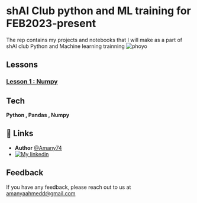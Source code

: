 
# shAI Club python and ML training for FEB2023-present 

The rep contains my projects and notebooks that I will make as a part of shAI club Python and Machine learning trainning
![phoyo](https://user-images.githubusercontent.com/67116029/222724045-29559138-77a5-48c9-ba30-d8e7d61a65ca.jpg)





## Lessons 

### [Lesson 1 : Numpy ](https://www.github.com/Amany74)
## Tech 

**Python , Pandas , Numpy** 


## 🔗 Links
- **Author**   [@Amany74](https://www.github.com/Amany74)
- [![My linkedin](https://img.shields.io/badge/linkedin-0A66C2?style=for-the-badge&logo=linkedin&logoColor=white)](https://www.linkedin.com/in/amanyahmedd/)



## Feedback

If you have any feedback, please reach out to us at amanyaahmedd@gmail.com

 
